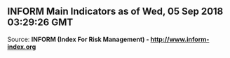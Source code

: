 ## INFORM Main Indicators as of Wed, 05 Sep 2018 03:29:26 GMT

Source: **INFORM (Index For Risk Management) - http://www.inform-index.org**
